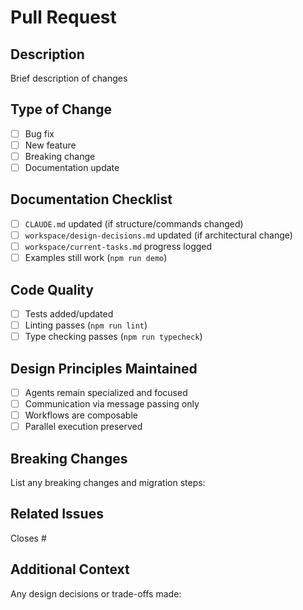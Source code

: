 # Pull Request

## Description
Brief description of changes

## Type of Change
- [ ] Bug fix
- [ ] New feature
- [ ] Breaking change
- [ ] Documentation update

## Documentation Checklist
- [ ] `CLAUDE.md` updated (if structure/commands changed)
- [ ] `workspace/design-decisions.md` updated (if architectural change)
- [ ] `workspace/current-tasks.md` progress logged
- [ ] Examples still work (`npm run demo`)

## Code Quality
- [ ] Tests added/updated
- [ ] Linting passes (`npm run lint`)
- [ ] Type checking passes (`npm run typecheck`)

## Design Principles Maintained
- [ ] Agents remain specialized and focused
- [ ] Communication via message passing only
- [ ] Workflows are composable
- [ ] Parallel execution preserved

## Breaking Changes
List any breaking changes and migration steps:

## Related Issues
Closes #

## Additional Context
Any design decisions or trade-offs made: